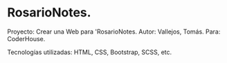 # RosarioNotes.
Proyecto: Crear una Web para 'RosarioNotes.
Autor: Vallejos, Tomás.
Para: CoderHouse.

Tecnologías utilizadas: HTML, CSS, Bootstrap, SCSS, etc.

